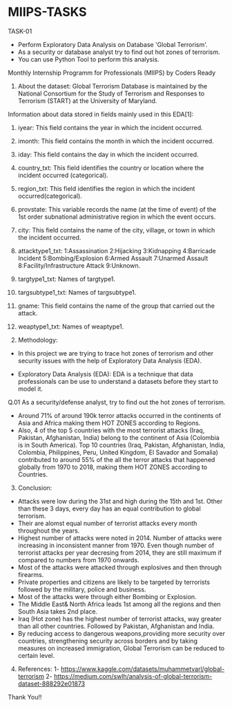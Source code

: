# MIIPS-TASKS
TASK-01
- Perform Exploratory Data Analysis on Database 'Global Terrorism'.
- As a security or database analyst try to find out hot zones of terrorism.
- You can use Python Tool to perform this analysis.


Monthly Internship Programm for Professionals (MIIPS) by Coders Ready
1. About the dataset:
Global Terrorism Database is maintained by the National Consortium for the Study of Terrorism and Responses to Terrorism (START) at the University of Maryland.

Information about data stored in fields mainly used in this EDA[1]:
1) iyear: This field contains the year in which the incident occurred.

2) imonth: This field contains the month in which the incident occurred.

3) iday: This field contains the day in which the incident occurred.

4) country_txt: This field identifies the country or location where the incident occurred (categorical).

5) region_txt: This field identifies the region in which the incident occurred(categorical).

6) provstate: This variable records the name (at the time of event) of the 1st order subnational administrative region in which the event occurs.

7) city: This field contains the name of the city, village, or town in which the incident occurred.

8) attacktype1_txt: 1:Assassination 2:Hijacking 3:Kidnapping 4:Barricade Incident 5:Bombing/Explosion 6:Armed Assault 7:Unarmed Assault 8:Facility/Infrastructure Attack 9:Unknown.

9) targtype1_txt: Names of targtype1.

10) targsubtype1_txt: Names of targsubtype1.

11) gname: This field contains the name of the group that carried out the attack.

12) weaptype1_txt: Names of weaptype1.


2. Methodology:
- In this project we are trying to trace hot zones of terrorism and other security issues with the help of Exploratory Data Analysis (EDA).

- Exploratory Data Analysis (EDA): 
EDA is a technique that data professionals can be use to understand a datasets before they start to model it.

Q.01 As a security/defense analyst, try to find out the hot zones of terrorism.
- Around 71% of around 190k terror attacks occurred in the continents of Asia and Africa making them HOT ZONES according to Regions.
- Also, 4 of the top 5 countries with the most terrorist attacks (Iraq, Pakistan, Afghanistan, India) belong to the continent of Asia (Colombia is in South America).
Top 10 countries (Iraq, Pakistan, Afghanistan, India, Colombia, Philippines, Peru, United Kingdom, El Savador and Somalia) contributed to around 55% of the all the terror attacks that happened globally from 1970 to 2018, making them HOT ZONES according to Countries.

3. Conclusion:
-  Attacks were low during the 31st and high during the 15th and 1st. Other than these 3 days, every day has an equal contribution to global terrorism.
- Their are alomst equal number of terrorist attacks every month throughout the years.
- Highest number of attacks were noted in 2014. Number of attacks were increasing in inconsistent manner from 1970. Even though number of terrorist attacks per year decresing from 2014, they are still maximum if compared to numbers from 1970 onwards.
- Most of the attacks were attacked through explosives and then through firearms.
- Private properties and citizens are likely to be targeted by terrorists followed by the military, police and business.
- Most of the attacks were through either Bombing or Explosion.
- The Middle East& North Africa leads 1st among all the regions and then South Asia takes 2nd place.
- Iraq (Hot zone) has the highest number of terrorist attacks, way greater than all other countries. Followed by Pakistan, Afghanistan and India.
- By reducing access to dangerous weapons,providing more security over countries, strengthening security across borders and by taking measures on increased immigration, Global Terrorism can be reduced to certain level.


4. References:
1- https://www.kaggle.com/datasets/muhammetvarl/global-terrorism
2- https://medium.com/swlh/analysis-of-global-terrorism-dataset-888292e01873


Thank You!!
